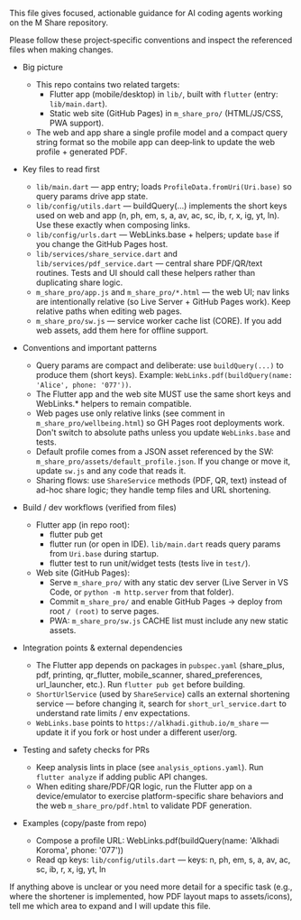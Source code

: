 This file gives focused, actionable guidance for AI coding agents working on the M Share repository.

Please follow these project‑specific conventions and inspect the referenced files when making changes.

- Big picture
  - This repo contains two related targets:
    - Flutter app (mobile/desktop) in `lib/`, built with `flutter` (entry: `lib/main.dart`).
    - Static web site (GitHub Pages) in `m_share_pro/` (HTML/JS/CSS, PWA support).
  - The web and app share a single profile model and a compact query string format so the mobile app can deep‑link to update the web profile + generated PDF.

- Key files to read first
  - `lib/main.dart` — app entry; loads `ProfileData.fromUri(Uri.base)` so query params drive app state.
  - `lib/config/utils.dart` — buildQuery(...) implements the short keys used on web and app (n, ph, em, s, a, av, ac, sc, ib, r, x, ig, yt, ln). Use these exactly when composing links.
  - `lib/config/urls.dart` — WebLinks.base + helpers; update `base` if you change the GitHub Pages host.
  - `lib/services/share_service.dart` and `lib/services/pdf_service.dart` — central share PDF/QR/text routines. Tests and UI should call these helpers rather than duplicating share logic.
  - `m_share_pro/app.js` and `m_share_pro/*.html` — the web UI; nav links are intentionally relative (so Live Server + GitHub Pages work). Keep relative paths when editing web pages.
  - `m_share_pro/sw.js` — service worker cache list (CORE). If you add web assets, add them here for offline support.

- Conventions and important patterns
  - Query params are compact and deliberate: use `buildQuery(...)` to produce them (short keys). Example: `WebLinks.pdf(buildQuery(name: 'Alice', phone: '077'))`.
  - The Flutter app and the web site MUST use the same short keys and WebLinks.* helpers to remain compatible.
  - Web pages use only relative links (see comment in `m_share_pro/wellbeing.html`) so GH Pages root deployments work. Don't switch to absolute paths unless you update `WebLinks.base` and tests.
  - Default profile comes from a JSON asset referenced by the SW: `m_share_pro/assets/default_profile.json`. If you change or move it, update `sw.js` and any code that reads it.
  - Sharing flows: use `ShareService` methods (PDF, QR, text) instead of ad-hoc share logic; they handle temp files and URL shortening.

- Build / dev workflows (verified from files)
  - Flutter app (in repo root):
    - flutter pub get
    - flutter run (or open in IDE). `lib/main.dart` reads query params from `Uri.base` during startup.
    - flutter test to run unit/widget tests (tests live in `test/`).
  - Web site (GitHub Pages):
    - Serve `m_share_pro/` with any static dev server (Live Server in VS Code, or `python -m http.server` from that folder).
    - Commit `m_share_pro/` and enable GitHub Pages → deploy from root `/ (root)` to serve pages.
    - PWA: `m_share_pro/sw.js` CACHE list must include any new static assets.

- Integration points & external dependencies
  - The Flutter app depends on packages in `pubspec.yaml` (share_plus, pdf, printing, qr_flutter, mobile_scanner, shared_preferences, url_launcher, etc.). Run `flutter pub get` before building.
  - `ShortUrlService` (used by `ShareService`) calls an external shortening service — before changing it, search for `short_url_service.dart` to understand rate limits / env expectations.
  - `WebLinks.base` points to `https://alkhadi.github.io/m_share` — update it if you fork or host under a different user/org.

- Testing and safety checks for PRs
  - Keep analysis lints in place (see `analysis_options.yaml`). Run `flutter analyze` if adding public API changes.
  - When editing share/PDF/QR logic, run the Flutter app on a device/emulator to exercise platform-specific share behaviors and the web `m_share_pro/pdf.html` to validate PDF generation.

- Examples (copy/paste from repo)
  - Compose a profile URL: WebLinks.pdf(buildQuery(name: 'Alkhadi Koroma', phone: '077'))
  - Read qp keys: `lib/config/utils.dart` — keys: n, ph, em, s, a, av, ac, sc, ib, r, x, ig, yt, ln

If anything above is unclear or you need more detail for a specific task (e.g., where the shortener is implemented, how PDF layout maps to assets/icons), tell me which area to expand and I will update this file.
